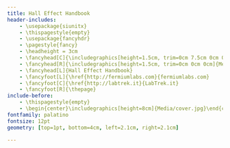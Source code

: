 ```yaml
---
title: Hall Effect Handbook
header-includes:
    - \usepackage{siunitx}
    - \thispagestyle{empty} 
    - \usepackage{fancyhdr}
    - \pagestyle{fancy}
    - \headheight = 3cm
    - \fancyhead[C]{\includegraphics[height=1.5cm, trim=0cm 7.5cm 0cm 0cm]{Media/logo.eps}}
    - \fancyhead[R]{\includegraphics[height=1.5cm, trim=0cm 0cm 0cm]{Media/logo_labtrek.png}}
    - \fancyhead[L]{Hall Effect Handbook}
    - \fancyfoot[L]{\href{http://fermiumlabs.com}{fermiumlabs.com}
    - \fancyfoot[C]{\href{http://labtrek.it}{LabTrek.it}
    - \fancyfoot[R]{\thepage}
include-before:
    - \thispagestyle{empty}
    - \begin{center}\includegraphics[height=8cm]{Media/cover.jpg}\end{center}
fontfamily: palatino
fontsize: 12pt
geometry: [top=1pt, bottom=4cm, left=2.1cm, right=2.1cm]

---
```


<!--
Copyright (C)  2016  Labtrek & Fermium LABS.
Permission is granted to copy, distribute and/or modify this document
under the terms of the GNU Free Documentation License, Version 1.3
or any later version published by the Free Software Foundation;
with the Invariant Sections being "Authorship", no Front-Cover Texts, and no Back-Cover Texts.
A copy of the license is included in the section entitled "GNU
Free Documentation License".
-->

<!-- ################################
to compile this document you need pandoc with pandoc-eqnos, pandoc-fignos and pandoc-tablenos filters
http://pandoc.org
https://github.com/tomduck/pandoc-eqnos
https://github.com/tomduck/pandoc-tablenos
https://github.com/tomduck/pandoc-fignos

Original paper by Giacomo Torzo of LabTrek
Revision and new technical documentation by Davide Bortolami of Fermium LABS

  
http://labtrek.it
https://fermiumlabs.com



################################ --> 
